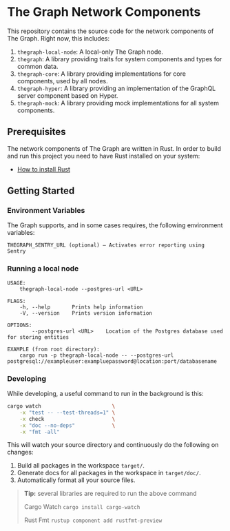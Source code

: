 # The Graph Network Components

This repository contains the source code for the network components of The Graph.
Right now, this includes:

1. `thegraph-local-node`: A local-only The Graph node.
2. `thegraph`: A library providing traits for system components and types for common data.
3. `thegraph-core`: A library providing implementations for core components, used by all nodes.
4. `thegraph-hyper`: A library providing an implementation of the GraphQL server component
   based on Hyper.
5. `thegraph-mock`: A library providing mock implementations for all system components.

## Prerequisites

The network components of The Graph are written in Rust. In order to build and
run this project you need to have Rust installed on your system:

* [How to install Rust](https://www.rust-lang.org/en-US/install.html)

## Getting Started

### Environment Variables

The Graph supports, and in some cases requires, the following environment variables:

```
THEGRAPH_SENTRY_URL (optional) — Activates error reporting using Sentry
```

### Running a local node

```
USAGE:
    thegraph-local-node --postgres-url <URL>

FLAGS:
    -h, --help       Prints help information
    -V, --version    Prints version information

OPTIONS:
        --postgres-url <URL>    Location of the Postgres database used for storing entities

EXAMPLE (from root directory):
	cargo run -p thegraph-local-node -- --postgres-url postgresql://exampleuser:exampluepassword@location:port/databasename
```

### Developing

While developing, a useful command to run in the background is this:
```sh
cargo watch                       \
    -x "test -- --test-threads=1" \
    -x check                      \
    -x "doc --no-deps"            \
    -x "fmt -all"
```
This will watch your source directory and continuously do the following on changes:

1. Build all packages in the workspace `target/`.
2. Generate docs for all packages in the workspace in `target/doc/`.
3. Automatically format all your source files.

> **Tip:** several libraries are required to run the above command
>
> Cargo Watch
> ```cargo install cargo-watch```
>
> Rust Fmt
> ```rustup component add rustfmt-preview```
